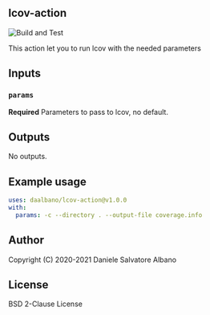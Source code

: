 ## lcov-action

![Build and Test](https://github.com/danielealbano/lcov-action/workflows/Build%20and%20Test/badge.svg)

This action let you to run lcov with the needed parameters

## Inputs

### `params`

**Required** Parameters to pass to lcov, no default.

## Outputs

No outputs.

## Example usage

```yaml
uses: daalbano/lcov-action@v1.0.0
with:
  params: -c --directory . --output-file coverage.info
```

## Author

Copyright (C) 2020-2021 Daniele Salvatore Albano

## License 

BSD 2-Clause License
